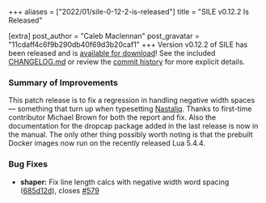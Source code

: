 +++
aliases = ["2022/01/sile-0-12-2-is-released"]
title = "SILE v0.12.2 Is Released"

[extra]
post_author = "Caleb Maclennan"
post_gravatar = "11cdaff4c6f9b290db40f69d3b20caf1"
+++
Version v0.12.2 of SILE has been released and is [available for download][release]!
See the included [CHANGELOG.md][changelog] or review the [commit history][commits] for more explicit details.

### Summary of Improvements

This patch release is to fix a regression in handling negative width spaces — something that turn up when typesetting [Nastaliq](https://en.wikipedia.org/wiki/Nastaliq).
Thanks to first-time contributor Michael Brown for both the report and fix.
Also the documentation for the dropcap package added in the last release is now in the manual.
The only other thing possibly worth noting is that the prebuilt Docker images now run on the recently released Lua 5.4.4.


### Bug Fixes

* **shaper:** Fix line length calcs with negative width word spacing ([685d12d](https://github.com/sile-typesetter/sile/commit/685d12dc71797d69c7f24a6c6ced0d47dc404704)), closes [#579](https://github.com/sile-typesetter/sile/issues/579)


  [release]: https://github.com/sile-typesetter/sile/releases/tag/v0.12.2
  [changelog]: https://github.com/sile-typesetter/sile/blob/master/CHANGELOG.md
  [commits]: https://github.com/sile-typesetter/sile/compare/v0.12.1...v0.12.2
